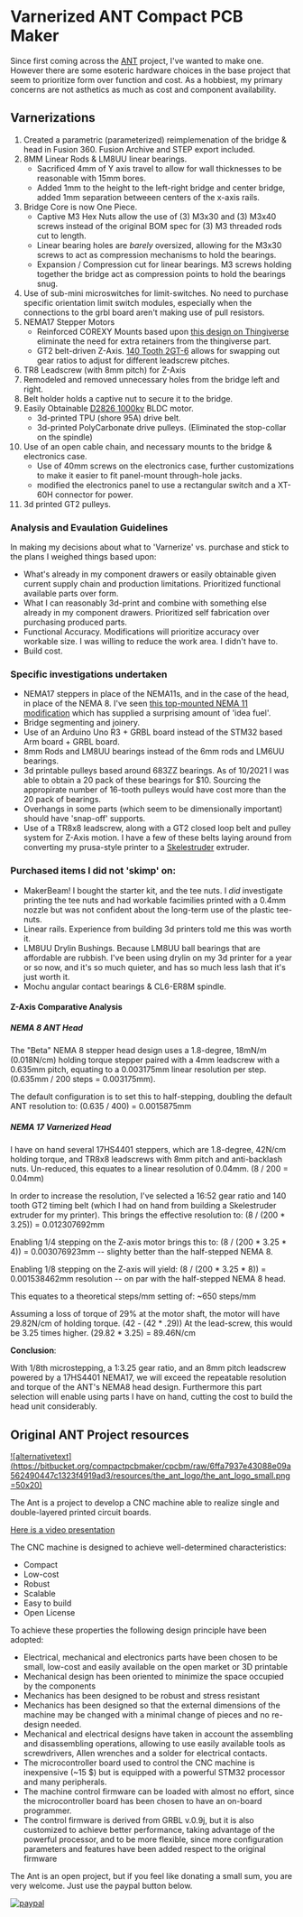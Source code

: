 # Varnerized ANT Compact PCB Maker

Since first coming across the [ANT](https://www.youtube.com/channel/UCX44z-SSL7LzcB4xxgUdHHA) project, I've wanted to make one. However there are some esoteric hardware choices in the base project that seem to prioritize form over function and cost.
As a hobbiest, my primary concerns are not asthetics as much as cost and component availability.

## Varnerizations
1. Created a parametric (parameterized) reimplemenation of the bridge & head in Fusion 360. Fusion Archive and STEP export included.
2. 8MM Linear Rods & LM8UU linear bearings. 
    * Sacrificed 4mm of Y axis travel to allow for wall thicknesses to be reasonable with 15mm bores.
    * Added 1mm to the height to the left-right bridge and center bridge, added 1mm separation betweeen centers of the x-axis rails.
3. Bridge Core is now One Piece.
    * Captive M3 Hex Nuts allow the use of (3) M3x30 and (3) M3x40 screws instead of the original BOM spec for (3) M3 threaded rods cut to length.
    * Linear bearing holes are _barely_ oversized, allowing for the M3x30 screws to act as compression mechanisms to hold the bearings.
    * Expansion / Compression cut for linear bearings. M3 screws holding together the bridge act as compression points to hold the bearings snug.
4. Use of sub-mini microswitches for limit-switches. No need to purchase specific orientation limit switch modules, especially when the connections to the grbl board aren't making use of pull resistors.
5. NEMA17 Stepper Motors
    * Reinforced COREXY Mounts based upon [this design on Thingiverse](https://www.thingiverse.com/thing:3590519) eliminate the need for extra retainers from the thingiverse part.
    * GT2 belt-driven Z-Axis. [140 Tooth 2GT-6](https://www.amazon.com/140-2GT-6-Timing-Belt-Closed-Loop/dp/B014QJBVOY/ref=sr_1_2?dchild=1&keywords=GT2-140+belt&qid=1634881957&qsid=135-9090533-9887601&sr=8-2&sres=B014QJBVOY%2CB014SLWP68%2CB07B5ZQY4W%2CB096D4NTVR%2CB07MWDMBWK%2CB01HM6DIA8%2CB07X9CHY23%2CB07KK86NYX%2CB0897CJKS1%2CB01IPYNQT4%2CB01E91K4N8%2CB08BJ2G2X6%2CB00XR0YJIO%2CB08974S1CC%2CB07JKT5BZQ%2CB00OZDJTKK) allows for swapping out gear ratios to adjust for different leadscrew pitches.
6. TR8 Leadscrew (with 8mm pitch) for Z-Axis
7. Remodeled and removed unnecessary holes from the bridge left and right.
8. Belt holder holds a captive nut to secure it to the bridge.
9. Easily Obtainable [D2826 1000kv](https://www.amazon.com/dp/B089YPSYD6?psc=1&ref=ppx_yo2_dt_b_product_details) BLDC motor.
    * 3d-printed TPU (shore 95A) drive belt.
    * 3d-printed PolyCarbonate drive pulleys. (Eliminated the stop-collar on the spindle)
10. Use of an open cable chain, and necessary mounts to the bridge & electronics case.
    * Use of 40mm screws on the electronics case, further customizations to make it easier to fit panel-mount through-hole jacks.
    * modified the electronics panel to use a rectangular switch and a XT-60H connector for power.
11. 3d printed GT2 pulleys.

### Analysis and Evaulation Guidelines

In making my decisions about what to 'Varnerize' vs. purchase and stick to the plans I weighed things based upon:

* What's already in my component drawers or easily obtainable given current supply chain and production limitations. Prioritized functional available parts over form.
* What I can reasonably 3d-print and combine with something else already in my component drawers. Prioritized self fabrication over purchasing produced parts.
* Functional Accuracy. Modifications will prioritize accuracy over workable size. I was willing to reduce the work area. I didn't have to.
* Build cost.

### Specific investigations undertaken

* NEMA17 steppers in place of the NEMA11s, and in the case of the head, in place of the NEMA 8. I've seen [this top-mounted NEMA 11 modification](https://jplattel.nl/post/2021-03-07-improving-the-ant-head/) which has supplied a surprising amount of 'idea fuel'.
* Bridge segmenting and joinery.
* Use of an Arduino Uno R3 + GRBL board instead of the STM32 based Arm board + GRBL board.
* 8mm Rods and LM8UU bearings instead of the 6mm rods and LM6UU bearings.
* 3d printable pulleys based around 683ZZ bearings. As of 10/2021 I was able to obtain a 20 pack of these bearings for $10. Sourcing the appropirate number of 16-tooth pulleys would have cost more than the 20 pack of bearings.
* Overhangs in some parts (which seem to be dimensionally important) should have 'snap-off' supports.
* Use of a TR8x8 leadscrew, along with a GT2 closed loop belt and pulley system for Z-Axis motion. I have a few of these belts laying around from converting my prusa-style printer to a [Skelestruder](https://jltxplore.dozuki.com/c/Skelestruder_for_Prusa_MK3) extruder.

### Purchased items I did not 'skimp' on:
* MakerBeam! I bought the starter kit, and the tee nuts. I _did_ investigate printing the tee nuts and had workable facimilies printed with a 0.4mm nozzle but was not confident about the long-term use of the plastic tee-nuts.
* Linear rails. Experience from building 3d printers told me this was worth it.
* LM8UU Drylin Bushings. Because LM8UU ball bearings that are affordable are rubbish. I've been using drylin on my 3d printer for a year or so now, and it's so much quieter, and has so much less lash that it's just worth it.
* Mochu angular contact bearings & CL6-ER8M spindle.

#### Z-Axis Comparative Analysis
##### NEMA 8 ANT Head
The "Beta" NEMA 8 stepper head design uses a 1.8-degree, 18mN/m (0.018N/cm) holding torque stepper paired with a 4mm leadscrew with a 0.635mm pitch, equating to a 0.003175mm linear resolution per step.
(0.635mm / 200 steps = 0.003175mm). 

The default configuration is to set this to half-stepping, doubling the default ANT resolution to:
(0.635 / 400) = 0.0015875mm

##### NEMA 17 Varnerized Head
I have on hand several 17HS4401 steppers, which are 1.8-degree, 42N/cm holding torque, and TR8x8 leadscrews with 8mm pitch and anti-backlash nuts.
Un-reduced, this equates to a linear resolution of 0.04mm.
(8 / 200 = 0.04mm) 

In order to increase the resolution, I've selected a 16:52 gear ratio and 140 tooth GT2 timing belt (which I had on hand from building a Skelestruder extruder for my printer).
This brings the effective resolution to:
(8 / (200 * 3.25)) = 0.012307692mm

Enabling 1/4 stepping on the Z-axis motor brings this to:
(8 / (200 * 3.25 * 4)) = 0.003076923mm -- slighty better than the half-stepped NEMA 8.

Enabling 1/8 stepping on the Z-axis will yield:
(8 / (200 * 3.25 * 8)) = 0.001538462mm resolution -- on par with the half-stepped NEMA 8 head.

This equates to a theoretical steps/mm setting of: ~650 steps/mm

Assuming a loss of torque of 29% at the motor shaft, the motor will have 29.82N/cm of holding torque.
(42 - (42 * .29))
At the lead-screw, this would be 3.25 times higher.
(29.82 * 3.25) = 89.46N/cm

**Conclusion**:

With 1/8th microstepping, a 1:3.25 gear ratio, and an 8mm pitch leadscrew powered by a 17HS4401 NEMA17, we will exceed the repeatable resolution and torque of the ANT's NEMA8 head design.
Furthermore this part selection will enable using parts I have on hand, cutting the cost to build the head unit considerably.


## Original ANT Project resources

[![alternativetext](https://bitbucket.org/compactpcbmaker/cpcbm/raw/6ffa7937e43088e09a562490447c1323f4919ad3/resources/the_ant_logo/the_ant_logo_small.png =50x20)](https://www.youtube.com/channel/UCX44z-SSL7LzcB4xxgUdHHA)

The Ant is a project to develop a CNC machine able to realize single and double-layered printed circuit boards.

[Here is a video presentation](https://youtu.be/nVkbG-CYaAA)

The CNC machine is designed to achieve well-determined characteristics:

- Compact
- Low-cost
- Robust
- Scalable
- Easy to build
- Open License

To achieve these properties the following design principle have been adopted:

- Electrical, mechanical and electronics parts have been chosen to be small, low-cost and easily available on the open market or 3D printable
- Mechanical design has been oriented to minimize the space occupied by the components
- Mechanics has been designed to be robust and stress resistant
- Mechanics has been designed so that the external dimensions of the machine may be changed with a minimal change of pieces and no re-design needed.
- Mechanical and electrical designs have taken in account the assembling and disassembling operations, allowing to use easily available tools as screwdrivers, Allen wrenches and a solder for electrical contacts.
- The microcontroller board used to control the CNC machine is inexpensive (~15 $) but is equipped with a powerful STM32 processor and many peripherals.
- The machine control firmware can be loaded with almost no effort, since the microcontroller board has been chosen to have an on-board programmer.
- The control firmware is derived from GRBL v.0.9j, but it is also customized to achieve better performance, taking advantage of the powerful processor, and to be more flexible, since more configuration parameters and features have been added respect to the original firmware


The Ant is an open project, but if you feel like donating a small sum, you are very welcome. Just use the paypal button below.

[![paypal](https://bitbucket.org/compactpcbmaker/cpcbm/raw/4311b6ad335d86206ed62cc0bc5e36fd7de749bf/resources/button/pp_button_small.gif)](https://www.paypal.com/cgi-bin/webscr?cmd=_s-xclick&hosted_button_id=BTRCVPZUZYW2E)
